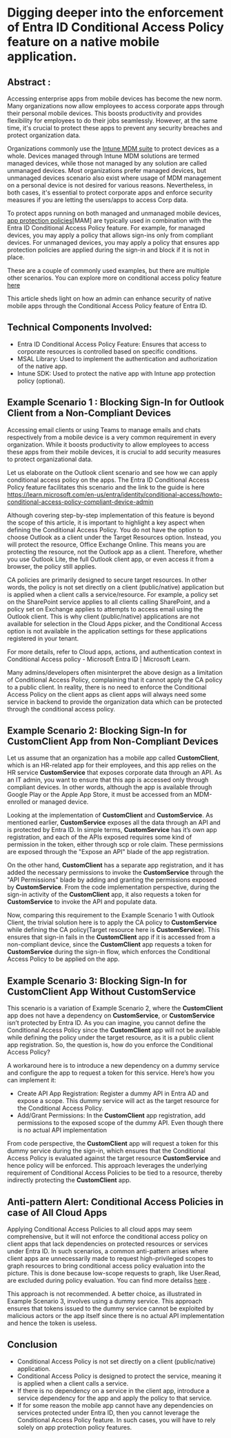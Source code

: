 # Digging deeper into the enforcement of Entra ID Conditional Access Policy feature on a native mobile application.

## Abstract : 

Accessing enterprise apps from mobile devices has become the new norm. Many organizations now allow employees to access corporate apps through their personal mobile devices. This boosts productivity and provides flexibility for employees to do their jobs seamlessly. However, at the same time, it's crucial to protect these apps to prevent any security breaches and protect organization data.

Organizations commonly use the [Intune MDM suite](https://learn.microsoft.com/en-us/mem/intune/fundamentals/manage-devices) to protect devices as a whole. Devices managed through Intune MDM solutions are termed managed devices, while those not managed by any solution are called unmanaged devices. Most organizations prefer managed devices, but unmanaged devices scenario also exist where usage of MDM management on a personal device is not desired for various reasons. Nevertheless, in both cases, it's essential to protect corporate apps and enforce security measures if you are letting the users/apps to access Corp data.

To protect apps running on both managed and unmanaged mobile devices, [app protection policies](https://learn.microsoft.com/en-us/mem/intune/apps/app-management)[MAM] are typically used in combination with the Entra ID Conditional Access Policy feature. For example, for managed devices, you may apply a policy that allows sign-ins only from compliant devices. For unmanaged devices, you may apply a policy that ensures app protection policies are applied during the sign-in and block if it is not in place. 

These are a couple of commonly used examples, but there are multiple other scenarios. You can explore more on conditional access policy feature [here](https://learn.microsoft.com/en-us/entra/identity/conditional-access/concept-conditional-access-policies) 

This article sheds light on how an admin can enhance security of native mobile apps through the Conditional Access Policy feature of Entra ID. 

## Technical Components Involved:

- Entra ID Conditional Access Policy Feature: Ensures that access to corporate resources is controlled based on specific conditions.
- MSAL Library: Used to implement the authentication and authorization of the native app.
- Intune SDK: Used to protect the native app with Intune app protection policy (optional).


## Example Scenario 1 : Blocking Sign-In for Outlook Client from a Non-Compliant Devices

Accessing email clients or using Teams to manage emails and chats respectively from a mobile device is a very common requirement in every organization. While it boosts productivity to allow employees to access these apps from their mobile devices, it is crucial to add security measures to protect organizational data.

Let us elaborate on the Outlook client scenario and see how we can apply conditional access policy on the apps. The Entra ID Conditional Access Policy feature facilitates this scenario and the link to the guide is here https://learn.microsoft.com/en-us/entra/identity/conditional-access/howto-conditional-access-policy-compliant-device-admin	

Although covering step-by-step implementation of this feature is beyond the scope of this article, it is important to highlight a key aspect when defining the Conditional Access Policy. You do not have the option to choose Outlook as a client under the Target Resources option. Instead, you will protect the resource, Office Exchange Online. This means you are protecting the resource, not the Outlook app as a client. Therefore, whether you use Outlook Lite, the full Outlook client app, or even access it from a browser, the policy still applies.

CA policies are primarily designed to secure target resources. In other words, the policy is not set directly on a client (public/native) application but is applied when a client calls a service/resource. For example, a policy set on the SharePoint service applies to all clients calling SharePoint, and a policy set on Exchange applies to attempts to access email using the Outlook client. This is why client (public/native) applications are not available for selection in the Cloud Apps picker, and the Conditional Access option is not available in the application settings for these applications registered in your tenant.

For more details, refer to Cloud apps, actions, and authentication context in Conditional Access policy - Microsoft Entra ID | Microsoft Learn.

Many admins/developers often misinterpret the above design as a limitation of Conditional Access Policy, complaining that it cannot apply the CA policy to a public client. In reality, there is no need to enforce the Conditional Access Policy on the client apps as client apps will always need some service in backend to provide the organization data which can be protected through the conditional access policy. 

## Example Scenario 2: Blocking Sign-In for **CustomClient** App from Non-Compliant Devices

Let us assume that an organization has a mobile app called **CustomClient**, which is an HR-related app for their employees, and this app relies on the HR service **CustomService** that exposes corporate data through an API. As an IT admin, you want to ensure that this app is accessed only through compliant devices. In other words, although the app is available through Google Play or the Apple App Store, it must be accessed from an MDM-enrolled or managed device.

Looking at the implementation of **CustomClient** and **CustomService**. As mentioned earlier, **CustomService** exposes all the data through an API and is protected by Entra ID. In simple terms, **CustomService** has it’s own app registration, and each of the APIs exposed requires some kind of permission in the token, either through scp or role claim. These permissions are exposed through the "Expose an API" blade of the app registration.

On the other hand, **CustomClient** has a separate app registration, and it has added the necessary permissions to invoke the **CustomService** through the "API Permissions" blade by adding and granting the permissions exposed by **CustomService**. From the code implementation perspective, during the sign-in activity of the **CustomClient** app, it also requests a token for **CustomService** to invoke the API and populate data.

Now, comparing this requirement to the Example Scenario 1 with Outlook Client, the trivial solution here is to apply the CA policy to **CustomService** while defining the CA policy(Target resource here is **CustomService**). This ensures that sign-in fails in the **CustomClient** app if it is accessed from a non-compliant device, since the **CustomClient** app requests a token for **CustomService** during the sign-in flow, which enforces the Conditional Access Policy to be applied on the app.

## Example Scenario 3: Blocking Sign-In for **CustomClient** App Without **CustomService**

This scenario is a variation of Example Scenario 2, where the **CustomClient** app does not have a dependency on **CustomService**, or **CustomService** isn’t protected by Entra ID. As you can imagine, you cannot define the Conditional Access Policy since the **CustomClient** app will not be available while defining the policy under the target resource, as it is a public client app registration. So, the question is, how do you enforce the Conditional Access Policy?

A workaround here is to introduce a new dependency on a dummy service and configure the app to request a token for this service. Here’s how you can implement it:
- Create API App Registration: Register a dummy API in Entra AD and expose a scope. This dummy service will act as the target resource for the Conditional Access Policy.
- Add/Grant Permissions: In the **CustomClient** app registration, add permissions to the exposed scope of the dummy API. Even though there is no actual API implementation

From code perspective, the **CustomClient** app will request a token for this dummy service during the sign-in, which ensures that the Conditional Access Policy is evaluated against the target resource **CustomService** and hence policy will be enforced. This approach leverages the underlying requirement of Conditional Access Policies to be tied to a resource, thereby indirectly protecting the **CustomClient** app.


## Anti-pattern Alert: Conditional Access Policies in case of All Cloud Apps

Applying Conditional Access Policies to all cloud apps may seem comprehensive, but it will not enforce the conditional access policy on client apps that lack dependencies on protected resources or services under Entra ID. In such scenarios, a common anti-pattern arises where client apps are unnecessarily made to request high-privileged scopes to graph resources to bring conditional access policy evaluation into the picture. This is done because low-scope requests to graph, like User.Read, are excluded during policy evaluation. You can find more detailss [here](https://learn.microsoft.com/en-us/entra/identity/conditional-access/concept-conditional-access-cloud-apps#all-cloud-apps) .

This approach is not recommended. A better choice, as illustrated in Example Scenario 3, involves using a dummy service. This approach ensures that tokens issued to the dummy service cannot be exploited by malicious actors or the app itself since there is no actual API implementation and hence the token is useless.

## Conclusion

- Conditional Access Policy is not set directly on a client (public/native) application.
- Conditional Access Policy is designed to protect the service, meaning it is applied when a client calls a service.
- If there is no dependency on a service in the client app, introduce a service dependency for the app and apply the policy to that service.
- If for some reason the mobile app cannot have any dependencies on services protected under Entra ID, then you cannot leverage the Conditional Access Policy feature. In such cases, you will have to rely solely on app protection policy features.
